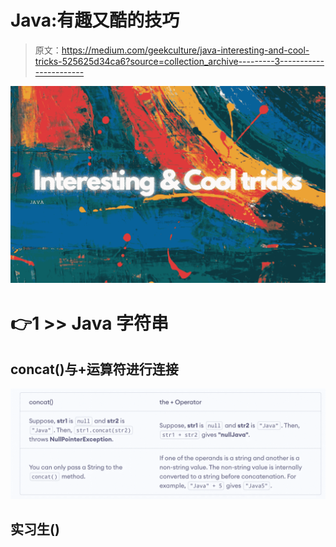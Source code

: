 # Java:有趣又酷的技巧

> 原文：<https://medium.com/geekculture/java-interesting-and-cool-tricks-525625d34ca6?source=collection_archive---------3----------------------->

![](img/f1ba3d80bc3715d9c809c2b7a04b17e9.png)

# 👉1 >> Java 字符串

## concat()与+运算符进行连接

![](img/346f7dcb0d0e60aea59b8ac8e22b1e16.png)

## 实习生()